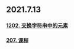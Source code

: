 ## 2021.7.13
#### [1202. 交换字符串中的元素](https://leetcode-cn.com/problems/smallest-string-with-swaps/)
#### [207. 课程](https://leetcode-cn.com/problems/course-schedule/)
